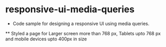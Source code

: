 # responsive-ui-media-queries

* Code sample for designing a responsive UI using media queries.

** Styled a page for Larger screen more than 768 px, Tablets upto 768 px and mobile devices upto 400px in size